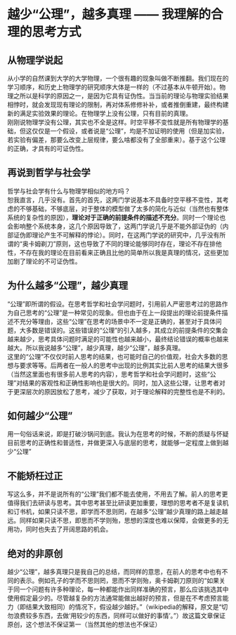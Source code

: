 # 越少“公理”，越多真理 —— 我理解的合理的思考方式
## 从物理学说起
从小学的自然课到大学的大学物理，一个很有趣的现象叫做不断推翻。我们现在的学习顺序，和历史上物理学的研究顺序大体是一样的（不过基本从牛顿开始）。物理之所以是科学的原因之一，是因为它具有证伪性。当当前的理论与物理实验结果相悖时，就会发现现有理论的限制，再对体系修修补补，或者推倒重建，最终构建新的满足实验效果的理论。在物理学上没有公理，只有目前的真理。  
刚刚说物理学没有公理，其实也不全是这样。时空平移不变性就是所有物理学的基础，但这仅仅是一个假设，或者说是“公理”，均是不加证明的使用（但是加实验，若实验有偏差，那要么改变上层规律，要么啥都没有了全部重来）。基于这个公理的正确，才具有的可证伪性。
## 再说到哲学与社会学
哲学与社会学有什么与物理学相似的地方吗？  
恕我直言，几乎没有。首先的首先，这两门学说基本不具备时空平移不变性，其考虑的不够基础，不够底层，对于整体的模型做了太多的简化与近似（当然也有整体系统的复杂性的原因），**理论对于正确的前提条件的描述不充分**。同时一个理论也会影响整个系统本身，这几个原因导致了，这两门学说几乎是不能外部证伪的（内部证伪即理论产生不可解释的悖论）。同时，在这两门学说的研究中，几乎没有所谓的“奥卡姆剃刀”原则，这也导致了不同的理论能够同时存在，理论不存在排他性，不存在我的理论在目前看来正确且比他的简单所以我是真理的情况，这些更加加剧了理论的不可证伪性。
## 为什么越多“公理”，越少真理
“公理”即所谓的假设。在思考哲学和社会学问题时，引用前人严密思考过的思路作为自己思考的“公理”是一种常见的现象。但也由于在上一段提出的理论前提条件描述不充分等理由，这些“公理”在思考的场景中不一定是正确的，甚至对于具体问题，大多数是错误的。这些错误的“公理”的引入越多，其成立的前提条件的交集会越来越少，思考具体问题时满足的可能性也越来越小，最终结论错误的概率也越来越大。所以我说越多“公理”，越少真理，越少“公理”，越多真理。  
这里的“公理”不仅仅时前人思考的结果，也可能时自己的价值观，社会大多数的思想与要求等等。后两者在一般人的思考中出现的比例其实比前人思考的结果大很多（当然这里面也有很多前人思考的内容），思考哲学和社会学问题时，这些“公理”对结果的客观性和正确性影响也是很大的。同时，加入这些公理，让思考者对于更深层次的原因放松了思考，减少了获取，对于理论解释的完整性也是不利的。
## 如何越少“公理”
用一句俗话来说，即是打破沙锅问到底。我认为在思考的时候，不断的质疑与怀疑目前思考的正确性和普适性，并做更深入与底层的思考，就能够一定程度上做到越少“公理”
## 不能矫枉过正
写这么多，并不是说所有的“公理”我们都不能去使用，不用去了解。前人的思考更值得我们去研读与思考。其中思考甚至比研读更加重要，理想的思考者不是复读机和订书机，如果只读不思，即学而不思则罔，在越多“公理”越少真理的路上越走越远。同样如果只读不思，即思而不学则殆，思想的深度也难以保障，会做更多的无用功，同时也失去了开阔思路的机会。
## 绝对的非原创
越少“公理”，越多真理只是我自己的总结，而同样的意思，在前人的思考中也有不同的表示。例如孔子的学而不思则罔，思而不学则殆，奥卡姆剃刀原则的“如果关于同一个问题有许多种理论，每一种都能作出同样准确的预言，那么应该挑选其中使用假定最少的。尽管越复杂的方法通常能做出越好的预言，但是在不考虑预言能力（即结果大致相同）的情况下，假设越少越好。”（wikipedia的解释，原文是“切勿浪费较多东西，去做‘用较少的东西，同样可以做好的事情’。”）故这篇文章保证原创，这个想法不保证第一（当然其他的想法也不保证）